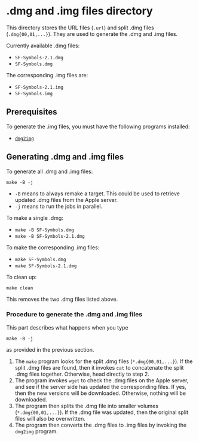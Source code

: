 # .dmg and .img files directory
This directory stores the URL files (`.url`) and split .dmg files (`.dmg{00,01,...}`). They are used to generate the .dmg and .img files.

Currently available .dmg files:
* `SF-Symbols-2.1.dmg`
* `SF-Symbols.dmg`

The corresponding .img files are:
* `SF-Symbols-2.1.img`
* `SF-Symbols.img`

## Prerequisites
To generate the .img files, you must have the following programs installed:
* [`dmg2img`](http://vu1tur.eu.org/tools/)

## Generating .dmg and .img files
To generate all .dmg and .img files:
```shell
make -B -j
```
* `-B` means to always remake a target. This could be used to retrieve updated .dmg files from the Apple server.
* `-j` means to run the jobs in parallel.

To make a single .dmg:
* `make -B SF-Symbols.dmg`
* `make -B SF-Symbols-2.1.dmg`

To make the corresponding .img files:
* `make SF-Symbols.dmg`
* `make SF-Symbols-2.1.dmg`

To clean up:
```shell
make clean
```
This removes the two .dmg files listed above.

### Procedure to generate the .dmg and .img files
This part describes what happens when you type
```shell
make -B -j
```
as provided in the previous section.

1. The `make` program looks for the split .dmg files (`*.dmg{00,01,...}`). If the split .dmg files are found, then it invokes `cat` to concatenate the split .dmg files together. Otherwise, head directly to step 2.
2. The program invokes `wget` to check the .dmg files on the Apple server, and see if the server side has updated the corresponding files. If yes, then the new versions will be downloaded. Otherwise, nothing will be downloaded.
3. The program then splits the .dmg file into smaller volumes (`*.dmg{00,01,...}`). If the .dmg file was updated, then the original split files will also be overwritten.
4. The program then converts the .dmg files to .img files by invoking the `dmg2img` program.